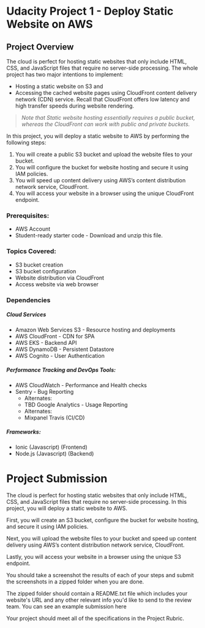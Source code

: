 # Udacity Project 1 - Deploy Static Website on AWS

## Project Overview
The cloud is perfect for hosting static websites that only include HTML, CSS, and JavaScript files that require no server-side processing. The whole project has two major intentions to implement:

- Hosting a static website on S3 and
- Accessing the cached website pages using CloudFront content delivery network (CDN) service. Recall that CloudFront offers low latency and high transfer speeds during website rendering.


> _Note that Static website hosting essentially requires a public bucket, whereas the CloudFront can work with public and private buckets._

In this project, you will deploy a static website to AWS by performing the following steps:

1. You will create a public S3 bucket and upload the website files to your bucket.
2. You will configure the bucket for website hosting and secure it using IAM policies.
3. You will speed up content delivery using AWS’s content distribution network service, CloudFront.
4. You will access your website in a browser using the unique CloudFront endpoint.

### Prerequisites:
- AWS Account
- Student-ready starter code - Download and unzip this file.
  
### Topics Covered:
- S3 bucket creation
- S3 bucket configuration
- Website distribution via CloudFront
- Access website via web browser

### Dependencies
##### Cloud Services
- Amazon Web Services S3 - Resource hosting and deployments
- AWS CloudFront - CDN for SPA
- AWS EKS - Backend API
- AWS DynamoDB - Persistent Datastore
- AWS Cognito - User Authentication

##### Performance Tracking and DevOps Tools:
- AWS CloudWatch - Performance and Health checks
- Sentry - Bug Reporting
  - Alternates:
  - TBD
Google Analytics - Usage Reporting
  - Alternates:
  - Mixpanel
Travis (CI/CD)

##### Frameworks:
- Ionic (Javascript) (Frontend)
- Node.js (Javascript) (Backend)

# Project Submission
The cloud is perfect for hosting static websites that only include HTML, CSS, and JavaScript files that require no server-side processing. In this project, you will deploy a static website to AWS.

First, you will create an S3 bucket, configure the bucket for website hosting, and secure it using IAM policies.

Next, you will upload the website files to your bucket and speed up content delivery using AWS’s content distribution network service, CloudFront.

Lastly, you will access your website in a browser using the unique S3 endpoint.

You should take a screenshot the results of each of your steps and submit the screenshots in a zipped folder when you are done.

The zipped folder should contain a README.txt file which includes your website's URL and any other relevant info you'd like to send to the review team. You can see an example submission here

Your project should meet all of the specifications in the Project Rubric.